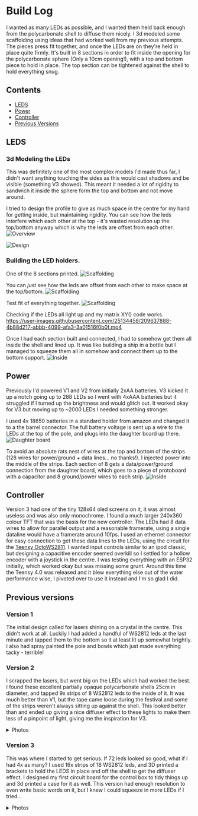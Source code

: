 # Build Log

I wanted as many LEDs as possible, and I wanted them held back enough from the polycarbonate shell to diffuse them nicely. 
I 3d modeled some scaffolding using ideas that had worked well from my previous attempts. The pieces press fit together, and once the LEDs are on they're held in place quite firmly. It's built in 8 sections in order to fit inside the opening for the polycarbonate sphere (Only a 10cm opening!), with a top and bottom piece to hold in place. The top section can be tightened against the shell to hold everything snug. 

## Contents
- [LEDS](#leds)
- [Power](#power)
- [Controller](#controller)
- [Previous Versions](#previous-versions)
  

## LEDS
### 3d Modeling the LEDs
This was definitely one of the most complex models I'd made thus far, I didn't want anything touching the sides as this would cast shadows and be visible (something V3 showed). This meant it needed a lot of rigidity to sandwich it inside the sphere form the top and bottom and not move around. 

I tried to design the profile to give as much space in the centre for my hand for getting inside, but maintaining rigidity.
You can see how the leds interfere which each other at the top - it's wasted resolution up the top/bottom anyway which is why the leds are offset from each other. ![Overview](designOverview.PNG)

![Design](v4-design.png)


### Building the LED holders. 
One of the 8 sections printed. ![Scaffolding](V4-scaffolding1.PNG)

You can *just* see how the leds are offset from each other to make space at the top/bottom. ![Scaffolding](V4-scaffolding2.PNG)

Test fit of everything together. ![Scaffolding](V4-scaffolding3.PNG)

  Checking if the LEDs all light up and my matrix XY() code works.
https://user-images.githubusercontent.com/25134458/209637888-4b88d217-abbb-4099-afa3-3a01516f0b0f.mp4

Once I had each section built and connected, I had to somehow get them all inside the shell and lined up. It was like building a ship in a bottle but I managed to squeeze them all in somehow and connect them up to the bottom support. ![Inside](V4-inside2.jpg)


## Power
Previously I'd powered V1 and V2 from initially 2xAA batteries. V3 kicked it up a notch going up to 288 LEDs so I went with 4xAAA batteries but it struggled if I turned up the brightness and would glitch out. It worked okay for V3 but moving up to ~2000 LEDs I needed something stronger. 

I used 4x 18650 batteries in a standard holder from amazon and changed it to a the barrel connector. The full battery voltage is sent up a wire to the LEDs at the top of the pole, and plugs into the daughter board up there. ![Daughter board](V4-daughterBoard.PNG)

To avoid an absolute rats nest of wires at the top and bottom of the strips (128 wires for power/ground + data lines... no thanks!). I injected power into the middle of the strips. Each section of 8 gets a data/power/ground connection from the daughter board, which goes to a piece of protoboard with a capacitor and 8 ground/power wires to each strip. ![Inside](V4-inside.jpg)


## Controller
Version 3 had one of the tiny 128x64 oled screens on it, it was almost useless and was also only monochrome. I found a much larger 240x360 colour TFT that was the basis for the new controller. The LEDs had 8 data wires to allow for parallel output and a reasonable framerate, using a single dataline would have a framerate around 10fps. I used an ethernet connector for easy connection to get these data lines to the LEDs, using the circuit for the [Teensy OctoWS2811](https://www.pjrc.com/store/octo28_adaptor.html). I wanted input controls similar to an ipod classic, but designing a capacitive encoder seemed overkill so I settled for a hollow encoder with a joystick in the centre. I was testing everything with an ESP32 initially, which worked okay but was missing some grunt. Around this time the Teensy 4.0 was released and it blew everything else out of the water performance wise, I pivoted over to use it instead and I'm so glad I did. 



## Previous versions
### Version 1  
The initial design called for lasers shining on a crystal in the centre. This didn't work at all. Luckily I had added a handful of WS2812 leds at the last minute and tapped them to the bottom so it at least lit up somewhat brightly. I also had spray painted the pole and bowls which just made everything tacky - terrible!

### Version 2 
I scrapped the lasers, but went big on the LEDs which had worked the best. I found these excellent partially opaque polycarbonate shells 25cm in diameter, and tapped 9x strips of 8 WS2812 leds to the inside of it. It was much better than V1, but the tape came loose during the festival and some of the strips weren't always sitting up against the shell. This looked better than and ended up giving a nice diffuser effect to these lights to make them less of a pinpoint of light, giving me the inspiration for V3. 
  <details> 
    <summary>Photos</summary>
  
  ![Version 2](OldVersions/V2-totem.GIF)
  
  </details>
  
### Version 3 
This was where I started to get serious. If 72 leds looked so good, what if I had 4x as many?  I used 16x strips of 18 WS2812 leds, and 3D printed a brackets to hold the LEDS in place and off the shell to get the diffuser effect. I designed my first circuit board for the control box to tidy things up and 3d printed a case for it as well. This version had enough resolution to even write basic words on it, but I knew I could squeeze in more LEDs if I tried...

  <details> 
    <summary>Photos</summary>
  
  Here you can see the layout of the LEDs, with the top piece holding them in place, and a spacer in the middle resting against the sphere shell. The 4 rods hold the center piece up but the centre piece was too bulky and these rods too flimsy to keep reasonable tension. The middle spacers worked well but the part up against the shell cast a shadow from the LEDs to the side of them. This design had a lot of snap fits which worked suprisingly well overall. ![Version 3](OldVersions/V3-design.png)
  
   You can see how the support rods are bending and the obligatory token capacitor for WS2812 leds. ![Verson 3](OldVersions/V3-inside.PNG)

https://user-images.githubusercontent.com/25134458/209637023-156c7152-dfb4-41f7-a652-bb55d0df1f59.mp4




  
  </details>
